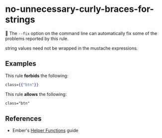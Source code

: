 # no-unnecessary-curly-braces-for-strings

🔧 The `--fix` option on the command line can automatically fix some of the problems reported by this rule.

string values need not be wrapped in the mustache expressions.

## Examples

This rule **forbids** the following:

```hbs
class={{"btn"}}
```
This rule **allows** the following:

```hbs
class="btn"
```
## References

* Ember's [Helper Functions](https://guides.emberjs.com/release/components/helper-functions/) guide